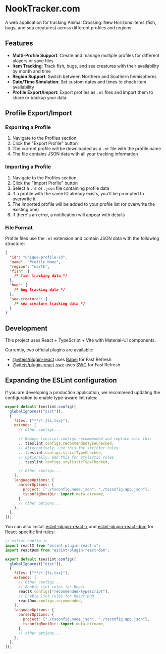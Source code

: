 # NookTracker.com

A web application for tracking Animal Crossing: New Horizons items (fish, bugs, and sea creatures) across different profiles and regions.

## Features

- **Multi-Profile Support**: Create and manage multiple profiles for different players or save files
- **Item Tracking**: Track fish, bugs, and sea creatures with their availability by month and time
- **Region Support**: Switch between Northern and Southern hemispheres
- **Date/Time Simulation**: Set custom dates and times to check item availability
- **Profile Export/Import**: Export profiles as `.nt` files and import them to share or backup your data

## Profile Export/Import

### Exporting a Profile

1. Navigate to the Profiles section
2. Click the "Export Profile" button
3. The current profile will be downloaded as a `.nt` file with the profile name
4. The file contains JSON data with all your tracking information

### Importing a Profile

1. Navigate to the Profiles section
2. Click the "Import Profile" button
3. Select a `.nt` or `.json` file containing profile data
4. If a profile with the same ID already exists, you'll be prompted to overwrite it
5. The imported profile will be added to your profile list (or overwrite the existing one)
6. If there's an error, a notification will appear with details

### File Format

Profile files use the `.nt` extension and contain JSON data with the following structure:

```json
{
  "id": "unique-profile-id",
  "name": "Profile Name",
  "region": "north",
  "fish": {
    /* fish tracking data */
  },
  "bug": {
    /* bug tracking data */
  },
  "sea-creature": {
    /* sea creature tracking data */
  }
}
```

## Development

This project uses React + TypeScript + Vite with Material-UI components.

Currently, two official plugins are available:

- [@vitejs/plugin-react](https://github.com/vitejs/vite-plugin-react/blob/main/packages/plugin-react) uses [Babel](https://babeljs.io/) for Fast Refresh
- [@vitejs/plugin-react-swc](https://github.com/vitejs/vite-plugin-react/blob/main/packages/plugin-react-swc) uses [SWC](https://swc.rs/) for Fast Refresh

## Expanding the ESLint configuration

If you are developing a production application, we recommend updating the configuration to enable type-aware lint rules:

```js
export default tseslint.config([
  globalIgnores(["dist"]),
  {
    files: ["**/*.{ts,tsx}"],
    extends: [
      // Other configs...

      // Remove tseslint.configs.recommended and replace with this
      ...tseslint.configs.recommendedTypeChecked,
      // Alternatively, use this for stricter rules
      ...tseslint.configs.strictTypeChecked,
      // Optionally, add this for stylistic rules
      ...tseslint.configs.stylisticTypeChecked,

      // Other configs...
    ],
    languageOptions: {
      parserOptions: {
        project: ["./tsconfig.node.json", "./tsconfig.app.json"],
        tsconfigRootDir: import.meta.dirname,
      },
      // other options...
    },
  },
]);
```

You can also install [eslint-plugin-react-x](https://github.com/Rel1cx/eslint-react/tree/main/packages/plugins/eslint-plugin-react-x) and [eslint-plugin-react-dom](https://github.com/Rel1cx/eslint-react/tree/main/packages/plugins/eslint-plugin-react-dom) for React-specific lint rules:

```js
// eslint.config.js
import reactX from "eslint-plugin-react-x";
import reactDom from "eslint-plugin-react-dom";

export default tseslint.config([
  globalIgnores(["dist"]),
  {
    files: ["**/*.{ts,tsx}"],
    extends: [
      // Other configs...
      // Enable lint rules for React
      reactX.configs["recommended-typescript"],
      // Enable lint rules for React DOM
      reactDom.configs.recommended,
    ],
    languageOptions: {
      parserOptions: {
        project: ["./tsconfig.node.json", "./tsconfig.app.json"],
        tsconfigRootDir: import.meta.dirname,
      },
      // other options...
    },
  },
]);
```
